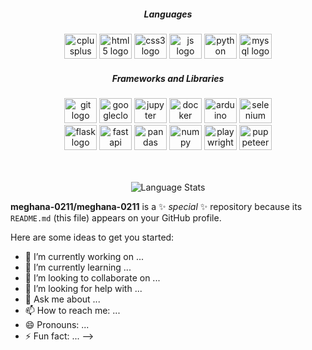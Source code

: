 <h5 align="center">Languages</h3>
<div align="center">
  <img src="https://cdn.jsdelivr.net/gh/devicons/devicon/icons/cplusplus/cplusplus-original.svg" height="40" width="52" alt="cplusplus logo"  />
  <img src="https://cdn.jsdelivr.net/gh/devicons/devicon/icons/html5/html5-original.svg" height="40" width="52" alt="html5 logo"  />
  <img src="https://cdn.jsdelivr.net/gh/devicons/devicon/icons/css3/css3-original.svg" height="40" width="52" alt="css3 logo"  />
  <img src="https://cdn.jsdelivr.net/gh/devicons/devicon/icons/javascript/javascript-original.svg" height="40" width="52" alt="js logo"  />
  <img src="https://cdn.jsdelivr.net/gh/devicons/devicon/icons/python/python-original.svg" height="40" width="52" alt="python logo"  />
  <img src="https://cdn.jsdelivr.net/gh/devicons/devicon/icons/mysql/mysql-original.svg" height="40" width="52" alt="mysql logo"  />


  
</div>
<h5 align="center">Frameworks and Libraries</h3>
<div align="center">
<img src="https://cdn.jsdelivr.net/gh/devicons/devicon/icons/git/git-original.svg" height="40" width="52" alt="git logo"  />
<img src="https://cdn.jsdelivr.net/gh/devicons/devicon/icons/googlecloud/googlecloud-original.svg" height="40" width="52" alt="googlecloud logo"  />
<img src="https://cdn.jsdelivr.net/gh/devicons/devicon/icons/jupyter/jupyter-original.svg" height="40" width="52" alt="jupyter logo"  />
  <img src="https://cdn.jsdelivr.net/gh/devicons/devicon/icons/docker/docker-original.svg" height="40" width="52" alt="docker logo"/>
  <img src="https://cdn.jsdelivr.net/gh/devicons/devicon/icons/arduino/arduino-original.svg" height="40" width="52" alt="arduino logo"/>
  <img src="https://cdn.jsdelivr.net/gh/devicons/devicon/icons/selenium/selenium-original.svg" height="40" width="52" alt="selenium logo"/>
  <br>
  <img src="https://cdn.jsdelivr.net/gh/devicons/devicon/icons/flask/flask-original.svg" height="40" width="52" alt="flask logo"  />
    <img src="https://cdn.jsdelivr.net/gh/devicons/devicon/icons/fastapi/fastapi-original.svg" height="40" width="52" alt="fastapi logo"/>
<img src="https://cdn.jsdelivr.net/gh/devicons/devicon/icons/pandas/pandas-original.svg" height="40" width="52" alt="pandas logo"  />
  <img src="https://cdn.jsdelivr.net/gh/devicons/devicon/icons/numpy/numpy-original.svg" height="40" width="52" alt="numpy logo"  />
  <img src="https://cdn.jsdelivr.net/gh/devicons/devicon/icons/playwright/playwright-original.svg" height="40" width="52" alt="playwright logo"/>
    <img src="https://cdn.jsdelivr.net/gh/devicons/devicon/icons/puppeteer/puppeteer-original.svg" height="40" width="52" alt="puppeteer logo"/>
</div><br><br>
<p align='center'><img src="https://github-readme-stats-git-masterrstaa-rickstaa.vercel.app/api/top-langs/?username=meghana-0211&amp;layout=donut&amp;langs_count=10&theme=transparent" alt="Language Stats"></p>


**meghana-0211/meghana-0211** is a ✨ _special_ ✨ repository because its `README.md` (this file) appears on your GitHub profile.

Here are some ideas to get you started:

- 🔭 I’m currently working on ...
- 🌱 I’m currently learning ...
- 👯 I’m looking to collaborate on ...
- 🤔 I’m looking for help with ...
- 💬 Ask me about ...
- 📫 How to reach me: ...
- 😄 Pronouns: ...
- ⚡ Fun fact: ...
-->
